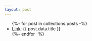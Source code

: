 ```yaml
---
layout: post
---
```


<ul>
{%- for post in collections.posts -%}
  <li><a href="{{post.url}}">Link</a>: {{ post.data.title }}</li>
{%- endfor -%}
</ul>
